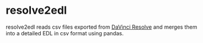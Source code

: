 # resolve2edl
 resolve2edl reads csv files exported from [DaVinci Resolve](https://www.blackmagicdesign.com/fr/products/davinciresolve/) and merges them into a detailed EDL in csv format using pandas.
